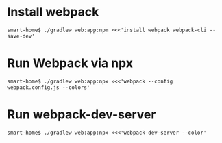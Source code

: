 # Install webpack
`smart-home$ ./gradlew web:app:npm <<<'install webpack webpack-cli --save-dev'`
# Run Webpack via npx
`smart-home$ ./gradlew web:app:npx <<<'webpack --config webpack.config.js --colors'`
# Run webpack-dev-server
`smart-home$ ./gradlew web:app:npx <<<'webpack-dev-server --color'`
